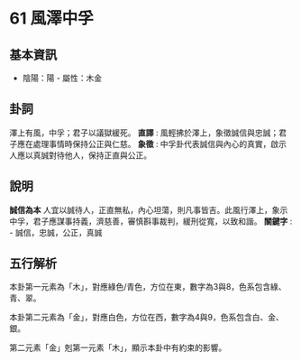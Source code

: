 # 61 風澤中孚

## 基本資訊
- 陰陽：陽 - 屬性：木金 
## 卦詞
澤上有風，中孚；君子以議獄緩死。
 **直譯** : 風輕拂於澤上，象徵誠信與忠誠；君子應在處理事情時保持公正與仁慈。
 **象徵** : 中孚卦代表誠信與內心的真實，啟示人應以真誠對待他人，保持正直與公正。
## 說明
**誠信為本** 人宜以誠待人，正直無私，內心坦蕩，則凡事皆吉。此風行澤上，象示中孚，君子應謀事持義，濟慈善，審慎斟事裁判，緩刑從寬，以致和諧。
**關鍵字** : - 誠信，忠誠，公正，真誠
## 五行解析
本卦第一元素為「木」，對應綠色/青色，方位在東，數字為3與8，色系包含綠、青、翠。

本卦第二元素為「金」，對應白色，方位在西，數字為4與9，色系包含白、金、銀。

第二元素「金」剋第一元素「木」，顯示本卦中有約束的影響。

